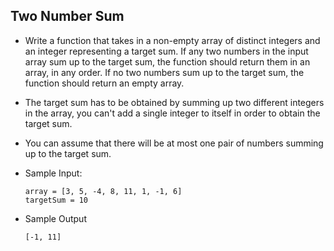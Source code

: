 ## Two Number Sum

- Write a function that takes in a non-empty array of distinct integers and an integer representing a target sum. If any two numbers in the input array sum up to the target sum, the function should return them in an array, in any order. If no two numbers sum up to the target sum, the function should return an empty array.
- The target sum has to be obtained by summing up two different integers in the array, you can't add a single integer to itself in order to obtain the target sum.
- You can assume that there will be at most one pair of numbers summing up to the target sum.

- Sample Input:
    ~~~
    array = [3, 5, -4, 8, 11, 1, -1, 6]
    targetSum = 10
    ~~~
- Sample Output
    ~~~
    [-1, 11]
    ~~~
